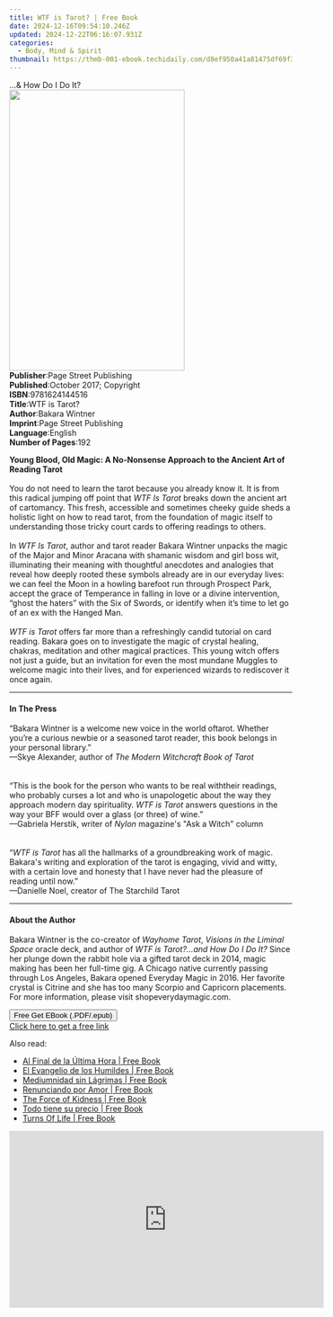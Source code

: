 ```yaml
---
title: WTF is Tarot? | Free Book
date: 2024-12-16T09:54:10.246Z
updated: 2024-12-22T06:16:07.931Z
categories:
  - Body, Mind & Spirit
thumbnail: https://thmb-001-ebook.techidaily.com/d8ef950a41a81475df69f37f47893937ef859cc63aee65cbefbec3bdc823a45d.jpg
---
```

<main id="book-container">
  <div class="flex flex-col">
    <div class="book-brief flex-1 py-6 px-4 sm:p-6 md:py-10 md:px-8">
      <!-- brief-->
      <div class="book-brief-main">...& How Do I Do It?</div>
    </div>
    <div
      class="book-meta-info flex-1 grid gap-4 col-start-1 col-end-3 row-start-1 sm:mb-6 sm:grid-cols-4 lg:gap-6 lg:col-start-2 lg:row-end-6 lg:row-span-6 lg:mb-0"
    >
      <div
        class="book-meta-info-left place-content-center mt-4 p-4 text-sm leading-6 col-start-2 col-span-2 dark:text-slate-400"
      >
        <img
          class="w-full h-500 object-cover rounded-lg sm:h-255 sm:col-span-2 lg:col-span-full"
          src="https://img-001-ebook.techidaily.com/682b9181a638d3a646d4919dec0dae249ff42404acb7208a5211ba04b3b9b503.jpg"
          alt=""
          width="312"
          height="500"
        />
      </div>
      <div
        class="book-meta-info-right mt-2 col-start-1 row-start-2 col-span-3 self-center"
      >
        <!-- meta data  -->
        <div class="flex flex-col px-4 md:px-8">
          <div class="flex-1">
            <strong>Publisher</strong>:<span class="px-2"
              >Page Street Publishing</span
            >
          </div>
          <div class="flex-1">
            <strong>Published</strong>:<span class="px-2"
              >October 2017; Copyright</span
            >
          </div>
          <div class="flex-1">
            <strong>ISBN</strong>:<span class="px-2">9781624144516</span>
          </div>
          <div class="flex-1">
            <strong>Title</strong>:<span class="px-2">WTF is Tarot?</span>
          </div>
          <div class="flex-1">
            <strong>Author</strong>:<span class="px-2">Bakara Wintner</span>
          </div>
          <div class="flex-1">
            <strong>Imprint</strong>:<span class="px-2"
              >Page Street Publishing</span
            >
          </div>
          <div class="flex-1">
            <strong>Language</strong>:<span class="px-2">English</span>
          </div>
          <div class="flex-1">
            <strong>Number of Pages</strong>:<span class="px-2">192</span>
          </div>
        </div>
      </div>
    </div>
    <div class="book-description flex-1 py-6 px-4 sm:p-6 md:py-10 md:px-8">
      <div class="book-description-main">
        <div accordion-content="" id="description">
          <p>
            <b
              >Young Blood, Old Magic: A No-Nonsense Approach to the Ancient Art
              of Reading Tarot</b
            ><br /><br />You do not need to learn the tarot because you already
            know it. It is from this radical jumping off point that
            <i>WTF Is Tarot</i> breaks down the ancient art of cartomancy. This
            fresh, accessible and sometimes cheeky guide sheds a holistic light
            on how to read tarot, from the foundation of magic itself to
            understanding those tricky court cards to offering readings to
            others.<br /><br />In <i>WTF Is Tarot</i>, author and tarot reader
            Bakara Wintner unpacks the magic of the Major and Minor Aracana with
            shamanic wisdom and girl boss wit, illuminating their meaning with
            thoughtful anecdotes and analogies that reveal how deeply rooted
            these symbols already are in our everyday lives: we can feel the
            Moon in a howling barefoot run through Prospect Park, accept the
            grace of Temperance in falling in love or a divine intervention,
            “ghost the haters” with the Six of Swords, or identify when it’s
            time to let go of an ex with the Hanged Man.<br /><br /><i
              >WTF is Tarot</i
            >
            offers far more than a refreshingly candid tutorial on card reading.
            Bakara goes on to investigate the magic of crystal healing, chakras,
            meditation and other magical practices. This young witch offers not
            just a guide, but an invitation for even the most mundane Muggles to
            welcome magic into their lives, and for experienced wizards to
            rediscover it once again.
          </p>
        </div>
        <div class="accordion-fader"></div>
      </div>
    </div>
    <div class="book-excerpts flex-1 py-6 px-4 sm:p-6 md:py-10 md:px-8">
      <!-- excerpts-->
      <div class="book-excerpts-main">
        <hr />
        <h4 class="placeholder placeholder-heading">
          <span>In The Press</span>
        </h4>
        <p></p>
        <p>
          “Bakara Wintner is a welcome new voice in the world oftarot. Whether
          you’re a curious newbie or a seasoned tarot reader, this book belongs
          in your personal library.”<br />—Skye Alexander, author of
          <i>The Modern Witchcraft Book of Tarot</i><br /><br /><br />“This is
          the book for the person who wants to be real withtheir readings, who
          probably curses a lot and who is unapologetic about the way they
          approach modern day spirituality. <i>WTF is Tarot</i> answers
          questions in the way your BFF would over a glass (or three) of
          wine.”<br />—Gabriela Herstik, writer of <i>Nylon</i> magazine's "Ask
          a Witch" column<br /><br /><br />“<i>WTF is Tarot</i> has all the
          hallmarks of a groundbreaking work of magic. Bakara's writing and
          exploration of the tarot is engaging, vivid and witty, with a certain
          love and honesty that I have never had the pleasure of reading until
          now.”<br />—Danielle Noel, creator of The Starchild Tarot
        </p>
        <p></p>
      </div>
    </div>
    <div class="book-about-author flex-1 py-6 px-4 sm:p-6 md:py-10 md:px-8">
      <!-- about author-->
      <div class="book-main-author-main">
        <hr />
        <h4 class="placeholder placeholder-heading">
          <span>About the Author</span>
        </h4>
        <p>
          Bakara Wintner is the co-creator of <i>Wayhome Tarot</i>,
          <i>Visions in the Liminal Space</i> oracle deck, and author of
          <i>WTF is Tarot?…and How Do I Do It?</i> Since her plunge down the
          rabbit hole via a gifted tarot deck in 2014, magic making has been her
          full-time gig. A Chicago native currently passing through Los Angeles,
          Bakara opened Everyday Magic in 2016. Her favorite crystal is Citrine
          and she has too many Scorpio and Capricorn placements. For more
          information, please visit shopeverydaymagic.com.
        </p>
      </div>
    </div>
    <div class="book-free-get flex-1 py-6 px-4 sm:p-6 md:py-10 md:px-8">
      <button
        id="btn-free-get"
        class="bg-blue-500 hover:bg-blue-700 text-white font-bold py-2 px-4 rounded"
      >
        Free Get EBook (.PDF/.epub)
      </button>
      <div id="countdown-display" class="px-2 text-lg mt-2"></div>
      <a
        id="free-link"
        class="hidden bg-blue-500 hover:bg-blue-700 text-white font-bold py-2 px-4 rounded"
        href="https://www.ebooks.com/en-us/book/95717976/wtf-is-tarot/bakara-wintner/"
        target="_blank"
        >Click here to get a free link</a
      >
    </div>
    <script>
      let countdownTime = 0;
      let countdownInterval = null;
      document
        .getElementById('btn-free-get')
        .addEventListener('click', startCountdown);
      function startCountdown() {
        countdownTime = new Date().getTime() + 60000 * 3;
        countdownInterval = setInterval(updateCountdown, 1000);
        document.getElementById('btn-free-get').disabled = true;
        document
          .getElementById('btn-free-get')
          .classList.add('bg-gray-500', 'cursor-not-allowed');
      }
      function updateCountdown() {
        let currentTime = new Date().getTime();
        let timeLeft = countdownTime - currentTime;
        let secondsLeft = Math.floor(timeLeft / 1000);
        document.getElementById('countdown-display').innerHTML =
          `Remaining time: ${secondsLeft} seconds.`;
        if (secondsLeft <= 0) {
          clearInterval(countdownInterval);
          document.getElementById('btn-free-get').classList.add('hidden');
          document.getElementById('free-link').classList.remove('hidden');
          document.getElementById('countdown-display').innerHTML = '';
        }
      }
    </script>
  </div>
</main>

<ins class="adsbygoogle"
      style="display:block"
      data-ad-client="ca-pub-7571918770474297"
      data-ad-slot="8358498916"
      data-ad-format="auto"
      data-full-width-responsive="true"></ins>
    

<span class="atpl-alsoreadstyle">Also read:</span>
<div><ul>
<li><a href="https://novels-ebooks.techidaily.com/210969956-9781088230190-al-final-de-la-ultima-hora/"><u>Al Final de la Última Hora | Free Book</u></a></li>
<li><a href="https://novels-ebooks.techidaily.com/210969974-9781088229774-el-evangelio-de-los-humildes/"><u>El Evangelio de los Humildes | Free Book</u></a></li>
<li><a href="https://novels-ebooks.techidaily.com/210969977-9781088229828-mediumnidad-sin-lagrimas/"><u>Mediumnidad sin Lágrimas | Free Book</u></a></li>
<li><a href="https://novels-ebooks.techidaily.com/210969963-9781088229859-renunciando-por-amor/"><u>Renunciando por Amor | Free Book</u></a></li>
<li><a href="https://novels-ebooks.techidaily.com/210969990-9781088232163-the-force-of-kidness/"><u>The Force of Kidness | Free Book</u></a></li>
<li><a href="https://novels-ebooks.techidaily.com/210969944-9781088237731-todo-tiene-su-precio/"><u>Todo tiene su precio | Free Book</u></a></li>
<li><a href="https://novels-ebooks.techidaily.com/210969986-9781088240335-turns-of-life/"><u>Turns Of Life | Free Book</u></a></li>
</ul></div>

<!-- affiliate ads begin -->
<iframe width="560" height="315" src="https://www.youtube.com/embed/FLlUft1ZxI0?si=pBd5QdHEE27qsNlN" title="YouTube video player" frameborder="0" allow="accelerometer; autoplay; clipboard-write; encrypted-media; gyroscope; picture-in-picture; web-share" referrerpolicy="strict-origin-when-cross-origin" allowfullscreen></iframe>
<!-- affiliate ads end -->

